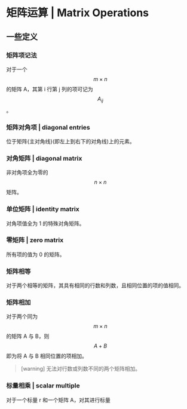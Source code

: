 # 矩阵运算 | Matrix Operations

## 一些定义

### 矩阵项记法

对于一个 $$m \times n$$ 的矩阵 A，其第 i 行第 j 列的项可记为 $$A_{ij}$$。

### 矩阵对角项 | diagonal entries

位于矩阵{主对角线}(即左上到右下的对角线)上的元素。

### 对角矩阵 | diagonal matrix

非对角项全为零的 $$n \times n$$ 矩阵。

### 单位矩阵 | identity matrix

对角项值全为 1 的特殊对角矩阵。

### 零矩阵 | zero matrix

所有项的值为 0 的矩阵。

### 矩阵相等

对于两个相等的矩阵，其具有相同的行数和列数，且相同位置的项的值相同。

### 矩阵相加

对于两个同为 $$m \times n$$ 的矩阵 A 与 B，则 $$A + B$$ 即为将 A 与 B 相同位置的项相加。

> [warning]
> 无法对行数或列数不同的两个矩阵相加。

### 标量相乘 | scalar multiple

对于一个标量 r 和一个矩阵 A，对其进行标量
